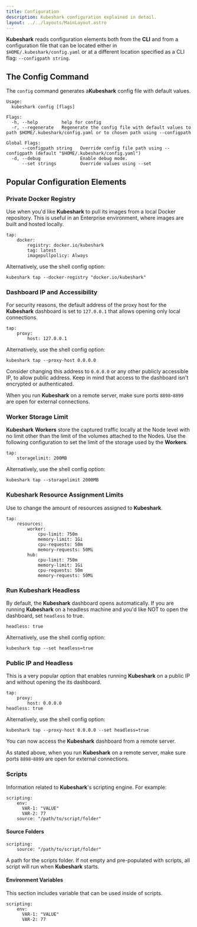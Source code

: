 ```yaml
---
title: Configuration
description: Kubeshark configuration explained in detail.
layout: ../../layouts/MainLayout.astro
---
```


**Kubeshark** reads configuration elements both from the **CLI** and from a configuration file that can be located either in `$HOME/.kubeshark/config.yaml` or at a different location specified as a CLI flag: `--configpath string`.

## The Config Command

The `config` command generates a ​**​Kubeshark​**​ config file with default values.

```shell
Usage:
  kubeshark config [flags]

Flags:
  -h, --help         help for config
  -r, --regenerate   Regenerate the config file with default values to path $HOME/.kubeshark/config.yaml or to chosen path using --configpath

Global Flags:
      --configpath string   Override config file path using --configpath (default "$HOME/.kubeshark/config.yaml")
  -d, --debug               Enable debug mode.
      --set strings         Override values using --set
```

## Popular Configuration Elements

### Private Docker Registry

Use when you'd like **Kubeshark** to pull its images from a local Docker repository. This is useful in an Enterprise environment, where images are built and hosted locally.

```shell
tap:
    docker:
        registry: docker.io/kubeshark
        tag: latest
        imagepullpolicy: Always
```

Alternatively, use the shell config option:
```shell
kubeshark tap --docker-registry "docker.io/kubeshark"
```

### Dashboard IP and Accessibility

For security reasons, the default address of the proxy host for the **Kubeshark** dashboard is set to `127.0.0.1` that allows opening only local connections.

```shell
tap:
    proxy:
        host: 127.0.0.1
```

Alternatively, use the shell config option:
```shell
kubeshark tap --proxy-host 0.0.0.0
```

Consider changing this address to `0.0.0.0` or any other publicly accessible IP, to allow public address. Keep in mind that access to the dashboard isn't encrypted or authenticated.

When you run **Kubeshark** on a remote server, make sure ports `8898`-`8899` are open for external connections.

### Worker Storage Limit

**Kubeshark** **Workers** store the captured traffic locally at the Node level with no limit other than the limit of the volumes attached to the Nodes. Use the following configuration to set the limit of the storage used by the **Workers**.

```shell
tap:
    storagelimit: 200MB
```

Alternatively, use the shell config option:

```shell
kubeshark tap --storagelimit 2000MB
```

### Kubeshark Resource Assignment Limits

Use to change the amount of resources assigned to **Kubeshark**.

```shell
tap:
    resources:
        worker:
            cpu-limit: 750m
            memory-limit: 1Gi
            cpu-requests: 50m
            memory-requests: 50Mi
        hub:
            cpu-limit: 750m
            memory-limit: 1Gi
            cpu-requests: 50m
            memory-requests: 50Mi
```

### Run Kubeshark Headless

By default, the **Kubeshark** dashboard opens automatically. If you are running **Kubeshark** on a headless machine and you'd like NOT to open the dashboard, set `headless` to true.

```shell
headless: true
```

Alternatively, use the shell config option:
```shell
kubeshark tap --set headless=true
```

### Public IP and Headless

This is a very popular option that enables running **Kubeshark** on a public IP and without opening the its dashboard.

```shell
tap:
    proxy:
        host: 0.0.0.0
headless: true
```
Alternatively, use the shell config option:
```shell
kubeshark tap --proxy-host 0.0.0.0 --set headless=true
```
You can now access the **Kubeshark** dashboard from a remote server.

As stated above, when you run **Kubeshark** on a remote server, make sure ports `8898`-`8899` are open for external connections.

### Scripts

Information related to **Kubeshark**'s scripting engine. For example:

```shell
scripting:
    env:
      VAR-1: "VALUE"
      VAR-2: 77
    source: "/path/to/script/folder"
```

#### Source Folders

```shell
scripting:
    source: "/path/to/script/folder"
```
A path for the scripts folder. If not empty and pre-populated with scripts, all script will run when **Kubeshark** starts.

#### Environment Variables

This section includes variable that can be used inside of scripts.

```shell
scripting:
    env:
      VAR-1: "VALUE"
      VAR-2: 77
